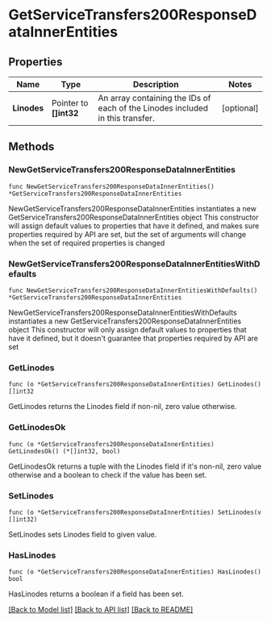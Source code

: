 # GetServiceTransfers200ResponseDataInnerEntities

## Properties

Name | Type | Description | Notes
------------ | ------------- | ------------- | -------------
**Linodes** | Pointer to **[]int32** | An array containing the IDs of each of the Linodes included in this transfer. | [optional] 

## Methods

### NewGetServiceTransfers200ResponseDataInnerEntities

`func NewGetServiceTransfers200ResponseDataInnerEntities() *GetServiceTransfers200ResponseDataInnerEntities`

NewGetServiceTransfers200ResponseDataInnerEntities instantiates a new GetServiceTransfers200ResponseDataInnerEntities object
This constructor will assign default values to properties that have it defined,
and makes sure properties required by API are set, but the set of arguments
will change when the set of required properties is changed

### NewGetServiceTransfers200ResponseDataInnerEntitiesWithDefaults

`func NewGetServiceTransfers200ResponseDataInnerEntitiesWithDefaults() *GetServiceTransfers200ResponseDataInnerEntities`

NewGetServiceTransfers200ResponseDataInnerEntitiesWithDefaults instantiates a new GetServiceTransfers200ResponseDataInnerEntities object
This constructor will only assign default values to properties that have it defined,
but it doesn't guarantee that properties required by API are set

### GetLinodes

`func (o *GetServiceTransfers200ResponseDataInnerEntities) GetLinodes() []int32`

GetLinodes returns the Linodes field if non-nil, zero value otherwise.

### GetLinodesOk

`func (o *GetServiceTransfers200ResponseDataInnerEntities) GetLinodesOk() (*[]int32, bool)`

GetLinodesOk returns a tuple with the Linodes field if it's non-nil, zero value otherwise
and a boolean to check if the value has been set.

### SetLinodes

`func (o *GetServiceTransfers200ResponseDataInnerEntities) SetLinodes(v []int32)`

SetLinodes sets Linodes field to given value.

### HasLinodes

`func (o *GetServiceTransfers200ResponseDataInnerEntities) HasLinodes() bool`

HasLinodes returns a boolean if a field has been set.


[[Back to Model list]](../README.md#documentation-for-models) [[Back to API list]](../README.md#documentation-for-api-endpoints) [[Back to README]](../README.md)


